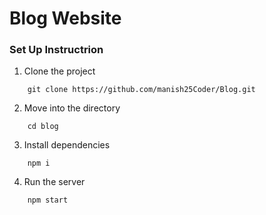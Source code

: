# Blog Website

### Set Up Instructrion

1.  Clone the project
```
    git clone https://github.com/manish25Coder/Blog.git
```
2.  Move into the directory
```
    cd blog
```
3.  Install dependencies
```
    npm i 
```
4.  Run the server 
```
    npm start
```